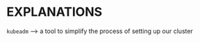 EXPLANATIONS
============

`kubeadm` --> a tool to simplify the process of setting up our cluster<br>
